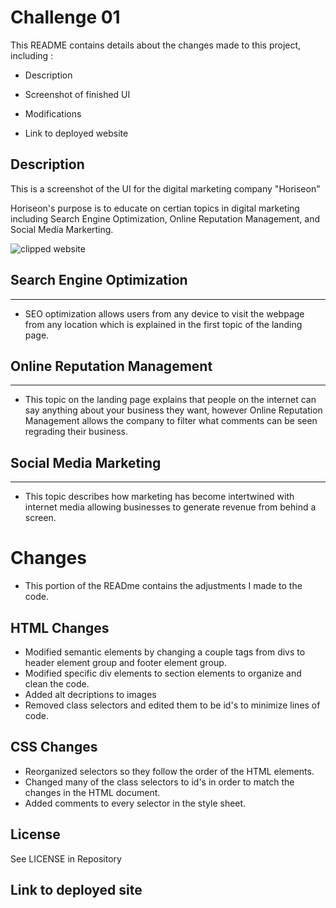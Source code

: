 # Challenge 01

This README contains details about the changes made to this project, including :

* Description

* Screenshot of finished UI

* Modifications

* Link to deployed website

## Description

This is a screenshot of the UI for the digital marketing company "Horiseon"

Horiseon's purpose is to educate on certian topics in digital marketing including Search Engine Optimization, Online Reputation Management, and Social Media Markerting.


![clipped website](https://user-images.githubusercontent.com/114614370/196263674-8b83dc0b-ffe2-4a31-a1a7-3f66f97a54be.png)

## Search Engine Optimization
---
* SEO optimization allows users from any device to visit the webpage from any location which is explained in the first topic of the landing page. 

## Online Reputation Management
---
* This topic on the landing page explains that people on the internet can say anything about your business they want, however Online Reputation Management allows the company to filter what comments can be seen regrading their business.



## Social Media Marketing
---
* This topic describes how marketing has become intertwined with internet media allowing businesses to generate revenue from behind a screen.

# Changes

* This portion of the READme contains the adjustments I made to the code.

## HTML Changes

* Modified semantic elements by changing a couple tags from divs to header element group and footer element group.
* Modified specific div elements to section elements to organize and clean the code.
* Added alt decriptions to images
* Removed class selectors and edited them to be id's to minimize lines of code.

## CSS Changes
* Reorganized selectors so they follow the order of the HTML elements.
* Changed many of the class selectors to id's in order to match the changes in the HTML document.
* Added comments to every selector in the style sheet.

## License
See LICENSE in Repository

## Link to deployed site